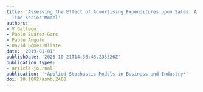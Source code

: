 ```yaml
---
title: 'Assessing the Effect of Advertising Expenditures upon Sales: A Bayesian Structural
  Time Series Model'
authors:
- V Gallego
- Pablo Suárez-Garc
- Pablo Angulo
- David Gómez-Ullate
date: '2019-01-01'
publishDate: '2025-10-21T14:38:48.233526Z'
publication_types:
- article-journal
publication: '*Applied Stochastic Models in Business and Industry*'
doi: 10.1002/asmb.2460
---
```

